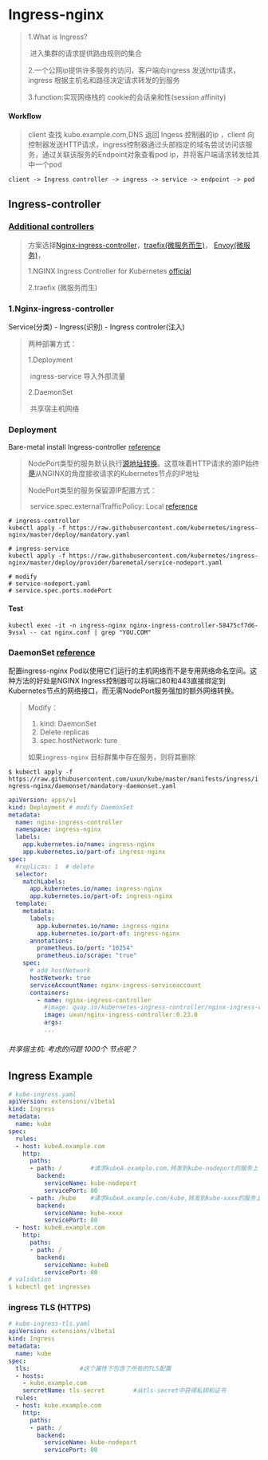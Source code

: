 # Ingress-nginx

> 1.What is Ingress? 
>
> ​	进入集群的请求提供路由规则的集合
>
> 2.一个公网ip提供许多服务的访问，客户端向ingress 发送http请求，ingress 根据主机名和路径决定请求转发的到服务
>
> 3.function:实现网络栈的 cookie的会话亲和性(session affinity)

#### Workflow

> client 查找 kube.example.com,DNS 返回 Ingess 控制器的ip ，client 向控制器发送HTTP请求，ingress控制器通过头部指定的域名尝试访问该服务，通过关联该服务的Endpoint对象查看pod ip，并将客户端请求转发给其中一个pod
>

```
client -> Ingress controller -> ingress -> service -> endpoint -> pod
```

## Ingress-controller

### [Additional controllers](https://kubernetes.io/docs/concepts/services-networking/ingress-controllers/#additional-controllers)

>方案选择[Nginx-ingress-controller](https://kubernetes.github.io/ingress-nginx/)，[traefix(微服务而生)](https://github.com/containous/traefik)， [Envoy(微服务)](https://www.envoyproxy.io/)，
>
> 1.NGINX Ingress Controller for Kubernetes [official](https://kubernetes.github.io/ingress-nginx/deploy/#installation-guide)
>
> 2.traefix (微服务而生)

### 1.Nginx-ingress-controller

Service(分类) - Ingress(识别) - Ingress controler(注入)

> 两种部署方式：
>
> 1.Deployment
>
> ​	ingress-service 导入外部流量
>
> 2.DaemonSet
>
> ​	共享宿主机网络

### Deployment

Bare-metal install Ingress-controller [reference](https://kubernetes.github.io/ingress-nginx/deploy/#bare-metal)

> NodePort类型的服务默认执行[源地址转换](https://kubernetes.io/docs/tutorials/services/source-ip/#source-ip-for-services-with-type-nodeport)。这意味着HTTP请求的源IP始终**是**从NGINX的角度接收请求的Kubernetes节点的IP地址
>
> NodePort类型的服务保留源IP配置方式：
>
> ​	service.spec.externalTrafficPolicy: Local [reference](https://kubernetes.github.io/ingress-nginx/deploy/baremetal/#over-a-nodeport-service)

```shell
# ingress-controller
kubectl apply -f https://raw.githubusercontent.com/kubernetes/ingress-nginx/master/deploy/mandatory.yaml

# ingress-service
kubectl apply -f https://raw.githubusercontent.com/kubernetes/ingress-nginx/master/deploy/provider/baremetal/service-nodeport.yaml

# modify
# service-nodeport.yaml 
# service.spec.ports.nodePort
```

#### Test

```shell
kubectl exec -it -n ingress-nginx nginx-ingress-controller-58475cf7d6-9vsxl -- cat nginx.conf | grep "YOU.COM"
```



### DaemonSet [reference](https://kubernetes.github.io/ingress-nginx/deploy/baremetal/#via-the-host-network)

配置ingress-nginx Pod以使用它们运行的主机网络而不是专用网络命名空间。这种方法的好处是NGINX Ingress控制器可以将端口80和443直接绑定到Kubernetes节点的网络接口，而无需NodePort服务强加的额外网络转换。

>  Modify：
>
>  1. kind: DaemonSet
>  2. Delete replicas  
>  3. spec.hostNetwork: ture
>
>  如果`ingress-nginx` 目标群集中存在服务，则将其删除

`$ kubectl apply -f https://raw.githubusercontent.com/uxun/kube/master/manifests/ingress/ingress-nginx/daemonset/mandatory-daemonset.yaml`

```yaml
apiVersion: apps/v1
kind: Deployment # modify DaemonSet
metadata:
  name: nginx-ingress-controller
  namespace: ingress-nginx
  labels:
    app.kubernetes.io/name: ingress-nginx
    app.kubernetes.io/part-of: ingress-nginx
spec:
  #replicas: 1  # delete
  selector:
    matchLabels:
      app.kubernetes.io/name: ingress-nginx
      app.kubernetes.io/part-of: ingress-nginx
  template:
    metadata:
      labels:
        app.kubernetes.io/name: ingress-nginx
        app.kubernetes.io/part-of: ingress-nginx
      annotations:
        prometheus.io/port: "10254"
        prometheus.io/scrape: "true"
    spec:
      # add hostNetwork
      hostNetwork: true
      serviceAccountName: nginx-ingress-serviceaccount
      containers:
        - name: nginx-ingress-controller
          #image: quay.io/kubernetes-ingress-controller/nginx-ingress-controller:0.23.0
          image: uxun/nginx-ingress-controller:0.23.0
          args:
          ...
```

###### 共享宿主机: 考虑的问题 1000个 节点呢？

## Ingress Example

```yaml
# kube-ingress.yaml
apiVersion: extensions/v1beta1
kind: Ingress
metadata:
  name: kube
spec:
  rules:
  - host: kubeA.example.com 
    http:
      paths:
      - path: /        #请求kubeA.example.com,转发到kube-nodeport的服务上
        backend:
          serviceName: kube-nodeport 
          servicePort: 80
	  - path: /kube    #请求kubeA.example.com/kube,转发到kube-xxxx的服务上
	    backend:
	      serviceName: kube-xxxx
	      servicePort: 80
  - host: kubeB.example.com  
    http: 
      paths:
      - path: /
	    backend:
	      serviceName: kubeB
	      servicePort: 80
# validation
$ kubectl get ingresses
```

### ingress TLS (HTTPS)

```yaml
# kube-ingress-tls.yaml
apiVersion: extensions/v1beta1
kind: Ingress
metadata:
  name: kube
spec:
  tls:              #这个属性下包含了所有的TLS配置
  - hosts:
    - kube.example.com
    sercretName: tls-secret        #从tls-secret中获得私钥和证书
  rules:
  - host: kube.example.com
    http:
      paths:
      - path: /
        backend:
          serviceName: kube-nodeport
          servicePort: 80
```


